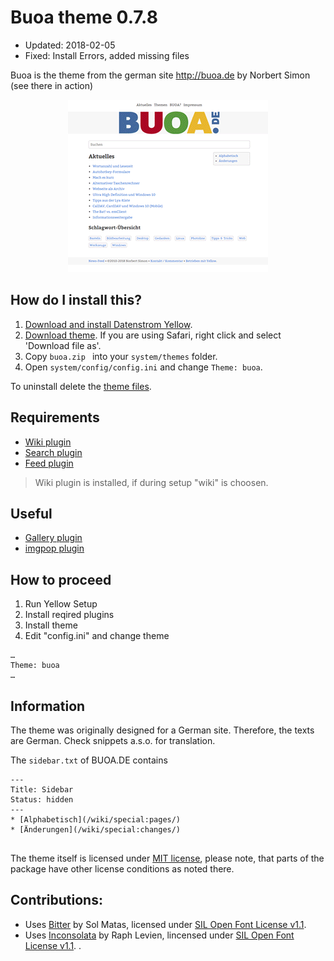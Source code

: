# Buoa theme 0.7.8

- Updated: 2018-02-05
- Fixed: Install Errors, added missing files

Buoa is the theme from the german site http://buoa.de by Norbert Simon (see there in action)

<p align="center"><img src="buoa-screenshot.png?raw=true" alt="Screenshot"></p>

## How do I install this?

1. [Download and install Datenstrom Yellow](https://github.com/datenstrom/yellow/).
2. [Download theme](https://github.com/BsNoSi/yellow-themeBuoa/blob/master/buoa.zip). If you are using Safari, right click and select 'Download file as'.
3. Copy `buoa.zip ` into your `system/themes` folder.
4. Open `system/config/config.ini` and change `Theme: buoa`.

To uninstall delete the [theme files](update.ini).

## Requirements

- [Wiki plugin](https://github.com/datenstrom/yellow-plugins/tree/master/wiki)
- [Search plugin](https://github.com/datenstrom/yellow-plugins/tree/master/search)
- [Feed plugin](https://github.com/datenstrom/yellow-plugins/tree/master/feed)

> Wiki plugin is installed, if during setup "wiki" is choosen.

## Useful

- [Gallery plugin](https://github.com/datenstrom/yellow-plugins/tree/master/gallery)
- [imgpop plugin](https://github.com/BsNoSi/yellow-imgpop)

## How to proceed

1. Run Yellow Setup
2. Install reqired plugins
3. Install theme
4. Edit "config.ini" and change theme

~~~
…
Theme: buoa
…
~~~

## Information

The theme was originally designed for a German site. Therefore, the texts are German. Check snippets a.s.o. for translation. 

The `sidebar.txt` of BUOA.DE contains

```
---
Title: Sidebar
Status: hidden
---
* [Alphabetisch](/wiki/special:pages/)
* [Änderungen](/wiki/special:changes/)
 
 ```
The theme itself is licensed under [MIT license](http://opensource.org/licenses/MIT ), please note, that parts of the package have other license conditions as noted there.


## Contributions:

- Uses [Bitter](https://www.fontsquirrel.com/fonts/bitter) by Sol Matas, licensed under [SIL Open Font License v1.1](https://www.fontsquirrel.com/license/bitter).
- Uses [Inconsolata](https://www.fontsquirrel.com/fonts/Inconsolata) by Raph Levien, lincensed under [SIL Open Font License v1.1](https://www.fontsquirrel.com/license/Inconsolata).
. 